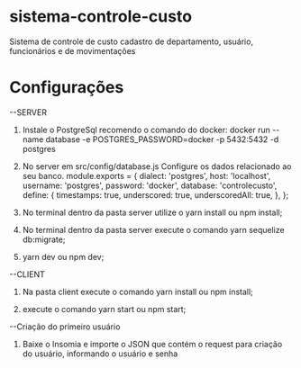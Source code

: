 # sistema-controle-custo
Sistema de controle de custo cadastro de departamento, usuário, funcionários e de movimentações

# Configurações
 --SERVER
1) Instale o PostgreSql recomendo o comando do docker: docker run --name database -e POSTGRES_PASSWORD=docker -p 5432:5432 -d postgres

2) No server em src/config/database.js
Configure os dados relacionado ao seu banco.
  module.exports = {
    dialect: 'postgres',
    host: 'localhost',
    username: 'postgres',
    password: 'docker',
    database: 'controlecusto',
    define: {
      timestamps: true,
      underscored: true,
      underscoredAll: true,
    },
  };

3) No terminal dentro da pasta server utilize o yarn install ou npm install;

4) No terminal dentro da pasta server execute o comando yarn sequelize db:migrate;

5) yarn dev ou npm dev;

--CLIENT

1) Na pasta client execute o comando yarn install ou npm install;

2) execute o comando  yarn start ou npm start;

--Criação do primeiro usuário

1) Baixe o Insomia e importe o JSON que contém o request para criação do usuário, informando o usuário e senha
